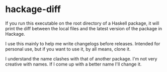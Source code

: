 # hackage-diff

If you run this executable on the root directory of a Haskell package, it will print the diff
between the local files and the latest version of the package in Hackage.

I use this mainly to help me write changelogs before releases. Intended for personal use, but
if you want to use it, by all means, clone it.

I understand the name clashes with that of another package. I'm not very creative with names.
If I come up with a better name I'll change it.
